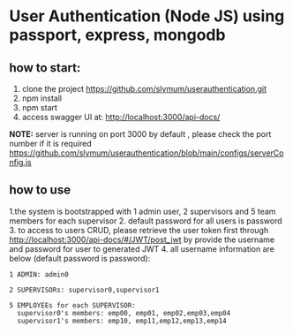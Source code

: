 # User Authentication (Node JS) using passport, express, mongodb

## how to start:
1. clone the project <https://github.com/slymum/userauthentication.git>
2. npm install
3. npm start 
4. access swagger UI at: <http://localhost:3000/api-docs/>

**NOTE:** server is running on port 3000 by default  , please check the port number if it is required <https://github.com/slymum/userauthentication/blob/main/configs/serverConfig.js>


## how to use 
1.the system is bootstrapped with 1 admin user, 2 supervisors and 5 team members for each supervisor
2. default password for all users is password
3. to access to users CRUD, please retrieve the user token first through <http://localhost:3000/api-docs/#/JWT/post_jwt> by provide the username and password for user to generated JWT
4. all username information are below (default password is password):


    1 ADMIN: admin0
    
    2 SUPERVISORs: supervisor0,supervisor1
    
    5 EMPLOYEEs for each SUPERVISOR:
      supervisor0's members: emp00, emp01, emp02,emp03,emp04
      supervisor1's members: emp10, emp11,emp12,emp13,emp14
  




